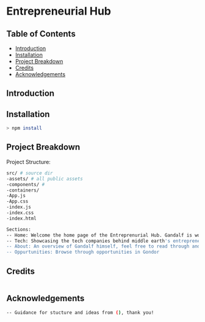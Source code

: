 # Entrepreneurial Hub

## Table of Contents
- [Introduction](#introduction)
- [Installation](#installation)
- [Project Breakdown](#project-breakdown)
- [Credits](#credits)
- [Acknowledgements](#acknowledgements)

## Introduction

## Installation 
```sh
> npm install 
```
## Project Breakdown

Project Structure:
```sh 
src/ # source dir
-assets/ # all public assets
-components/ # 
-containers/ 
-App.js
-App.css
-index.js
-index.css
-index.html
```
```sh
Sections:
-- Home: Welcome the home page of the Entreprenurial Hub. Gandalf is working away, however feel free to navigate through his page through the links.
-- Tech: Showcasing the tech companies behind middle earth's entrepreneurial mission.
-- About: An overview of Gandalf himself, feel free to read through and get to know what he is all about.
-- Oppurtunities: Browse through opportunities in Gondor 


```
## Credits

```sh

```

## Acknowledgements

```sh
-- Guidance for stucture and ideas from (), thank you!
```

